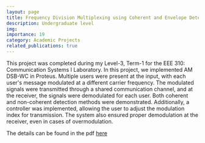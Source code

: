 ```yaml
---
layout: page
title: Frequency Division Multiplexing using Coherent and Envelope Detector
description: Undergraduate level
img:
importance: 19
category: Academic Projects
related_publications: true
---
```


This project was completed during my Level-3, Term-1 for the EEE 310: Communication Systems I Laboratory. In this project, we implemented AM DSB-WC in Proteus. Multiple users were present at the input, with each user's message modulated at a different carrier frequency. The modulated signals were transmitted through a shared communication channel, and at the receiver, the signals were demodulated for each user. Both coherent and non-coherent detection methods were demonstrated. Additionally, a controller was implemented, allowing the user to adjust the modulation index for transmission. The system also ensured proper demodulation at the receiver, even in cases of overmodulation.


The details can be found in the pdf [here][LINK]



[LINK]:https://drive.google.com/file/d/1dsABIUBSX66Sch3Se_pbfuG7xegtBGKX/view?usp=sharing